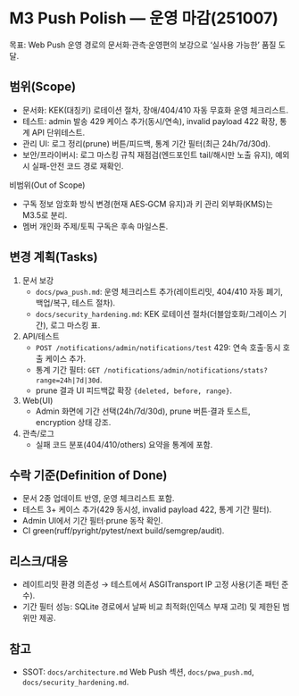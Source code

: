 # M3 Push Polish — 운영 마감(251007)

목표: Web Push 운영 경로의 문서화·관측·운영편의 보강으로 ‘실사용 가능한’ 품질 도달.

## 범위(Scope)
- 문서화: KEK(대칭키) 로테이션 절차, 장애/404/410 자동 무효화 운영 체크리스트.
- 테스트: admin 발송 429 케이스 추가(동시/연속), invalid payload 422 확장, 통계 API 단위테스트.
- 관리 UI: 로그 정리(prune) 버튼/피드백, 통계 기간 필터(최근 24h/7d/30d).
- 보안/프라이버시: 로그 마스킹 규칙 재점검(엔드포인트 tail/해시만 노출 유지), 예외 시 실패-안전 코드 경로 재확인.

비범위(Out of Scope)
- 구독 정보 암호화 방식 변경(현재 AES‑GCM 유지)과 키 관리 외부화(KMS)는 M3.5로 분리.
- 멤버 개인화 주제/토픽 구독은 후속 마일스톤.

## 변경 계획(Tasks)
1. 문서 보강
   - `docs/pwa_push.md`: 운영 체크리스트 추가(레이트리밋, 404/410 자동 폐기, 백업/복구, 테스트 절차).
   - `docs/security_hardening.md`: KEK 로테이션 절차(더블암호화/그레이스 기간), 로그 마스킹 표.
2. API/테스트
   - `POST /notifications/admin/notifications/test` 429: 연속 호출·동시 호출 케이스 추가.
   - 통계 기간 필터: `GET /notifications/admin/notifications/stats?range=24h|7d|30d`.
   - prune 결과 UI 피드백값 확장 `{deleted, before, range}`.
3. Web(UI)
   - Admin 화면에 기간 선택(24h/7d/30d), prune 버튼·결과 토스트, encryption 상태 강조.
4. 관측/로그
   - 실패 코드 분포(404/410/others) 요약을 통계에 포함.

## 수락 기준(Definition of Done)
- 문서 2종 업데이트 반영, 운영 체크리스트 포함.
- 테스트 3+ 케이스 추가(429 동시성, invalid payload 422, 통계 기간 필터).
- Admin UI에서 기간 필터·prune 동작 확인.
- CI green(ruff/pyright/pytest/next build/semgrep/audit).

## 리스크/대응
- 레이트리밋 환경 의존성 → 테스트에서 ASGITransport IP 고정 사용(기존 패턴 준수).
- 기간 필터 성능: SQLite 경로에서 날짜 비교 최적화(인덱스 부재 고려) 및 제한된 범위만 제공.

## 참고
- SSOT: `docs/architecture.md` Web Push 섹션, `docs/pwa_push.md`, `docs/security_hardening.md`.


